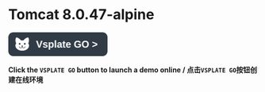 # Tomcat 8.0.47-alpine

<a href="https://www.vsplate.com/?docker-compose=https://github.com/vsplate/dcenvs/tomcat/8.0.47-alpine"><img alt="VSPLATE GO" src="https://raw.githubusercontent.com/vsplate/images/master/vsgo_btn.png" width="200px"></a>

**Click the `VSPLATE GO` button to launch a demo online / 点击`VSPLATE GO`按钮创建在线环境**